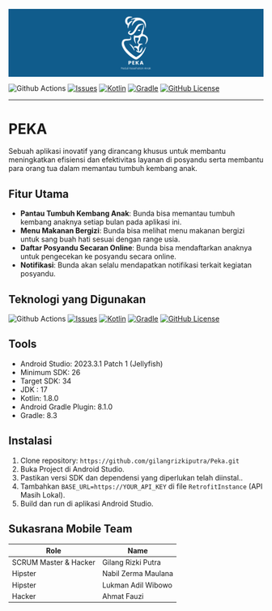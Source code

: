 <p align="center"><img align="center" src="https://github.com/gilangrizkiputra/Peka/blob/development/app/src/main/res/drawable/background_peka.png" alt="Background Peka"/></p>

![Github Actions](https://circleci.com/gh/BeCipes/Mobile-Development.svg?style=shield)
[![Issues](https://img.shields.io/github/issues/BeCipes/Mobile-Development)](https://github.com/BeCipes/Mobile-Development/issues)
[![Kotlin](https://img.shields.io/badge/kotlin-1.8.0-blue.svg?logo=kotlin)](http://kotlinlang.org)
[![Gradle](https://img.shields.io/badge/Gradle-8-green?style=flat)](https://gradle.org)
[![GitHub License](https://img.shields.io/badge/license-Apache%20License%202.0-blue.svg?style=flat)](http://www.apache.org/licenses/LICENSE-2.0)

<hr>

# PEKA
Sebuah aplikasi inovatif yang dirancang khusus untuk membantu meningkatkan efisiensi dan efektivitas layanan di posyandu serta membantu para orang tua dalam memantau tumbuh kembang anak. 

## Fitur Utama
- **Pantau Tumbuh Kembang Anak**: Bunda bisa memantau tumbuh kembang anaknya setiap bulan pada aplikasi ini.
- **Menu Makanan Bergizi**: Bunda bisa melihat menu makanan bergizi untuk sang buah hati sesuai dengan range usia.
- **Daftar Posyandu Secaran Online**: Bunda bisa mendaftarkan anaknya untuk pengecekan ke posyandu secara online.
- **Notifikasi**: Bunda akan selalu mendapatkan notifikasi terkait kegiatan posyandu.


## Teknologi yang Digunakan
![Github Actions](https://circleci.com/gh/BeCipes/Mobile-Development.svg?style=shield)
[![Issues](https://img.shields.io/github/issues/BeCipes/Mobile-Development)](https://github.com/BeCipes/Mobile-Development/issues)
[![Kotlin](https://img.shields.io/badge/kotlin-1.8.0-blue.svg?logo=kotlin)](http://kotlinlang.org)
[![Gradle](https://img.shields.io/badge/Gradle-8-green?style=flat)](https://gradle.org)
[![GitHub License](https://img.shields.io/badge/license-Apache%20License%202.0-blue.svg?style=flat)](http://www.apache.org/licenses/LICENSE-2.0)

## Tools
- Android Studio: 2023.3.1 Patch 1 (Jellyfish)
- Minimum SDK: 26
- Target SDK: 34
- JDK : 17
- Kotlin: 1.8.0
- Android Gradle Plugin: 8.1.0
- Gradle: 8.3

## Instalasi

1. Clone repository: `https://github.com/gilangrizkiputra/Peka.git`
2. Buka Project di Android Studio.
3. Pastikan versi SDK dan dependensi yang diperlukan telah diinstal..
5. Tambahkan `BASE_URL=https://YOUR_API_KEY` di file `RetrofitInstance` (API Masih Lokal).
6. Build dan run di aplikasi Android Studio.


## Sukasrana Mobile Team

| Role                  | Name                | 
| --------------------- | ------------------- |
| SCRUM Master & Hacker | Gilang Rizki Putra  | 
| Hipster               | Nabil Zerma Maulana |
| Hipster               | Lukman Adil Wibowo  | 
| Hacker                | Ahmat Fauzi         | 


